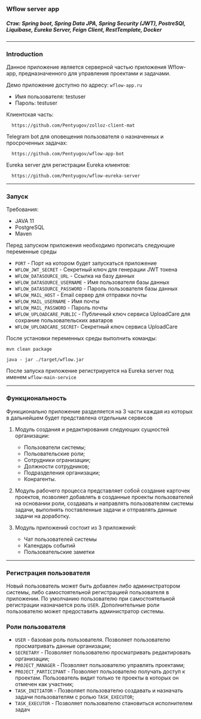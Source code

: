 ### Wflow server app

##### Стэк: Spring boot, Spring Data JPA, Spring Security (JWT), PostreSQl, Liquibase, Eureka Server, Feign Client, RestTemplate, Docker

_____

### Introduction
Данное приложение является серверной частью приложения Wflow-app, предназначенного для управления проектами и задачами.

Демо приложение доступно по адресу:
`wflow-app.ru`

 - Имя пользователя: testuser
 - Пароль: testuser

Клиентская часть:

      https://github.com/Pentyugov/zolloz-client-mat

Telegram bot для оповещения пользователя о назначенных и просроченных задачах:

      https://github.com/Pentyugov/wflow-app-bot

Eureka server для регистрации Eureka клиентов:

      https://github.com/Pentyugov/wflow-eureka-server
____

### Запуск
Требования:
 - JAVA 11
 - PostgreSQL
 - Maven

Перед запуском приложения необходимо прописать следующие переменные среды
 - `PORT` - Порт на котором будет запускаться приложение
 - `WFLOW_JWT_SECRET` - Секретный ключ для генерации JWT токена
 - `WFLOW_DATASOURCE_URL` - Ссылка на базу данных
 - `WFLOW_DATASOURCE_USERNAME` - Имя пользователя базы данных
 - `WFLOW_DATASOURCE_PASSWORD` - Пароль пользователя базы данных
 - `WFLOW_MAIL_HOST` - Email сервер для отправки почты
 - `WFLOW_MAIL_USERNAME` - Имя почты
 - `WFLOW_MAIL_PASSWORD` - Пароль почты
 - `WFLOW_UPLOADCARE_PUBLIC` - Публичный ключ сервиса UploadCare для сохрание пользовательских аватаров
 - `WFLOW_UPLOADCARE_SECRET`- Секретный ключ сервиса UploadCare

После установки переменных среды выполнить команды:

    mvn clean package

    java - jar ./target/wflow.jar

После запуска приложение регистрируется на Eureka server под именем `wflow-main-service`

____

### Функциональность
   
Функционально приложение разделяется на 3 части каждая из которых в дальнейшем будет представлена отдельным сервисов

1) Модуль создания и редактирования следующих сущностей организации:
   
   - Пользователи системы;
   - Польовательские роли;
   - Сотрудники огранизации;
   - Должности сотрудников;
   - Подразделения организации;
   - Конрагенты.


2) Модуль рабочего процесса представляет собой создание карточек проектов, позволяет добавлять в созданные проекты 
пользователей на основании роли, создавать и направлять пользователям системы задачи, выполнять поставленные задачи и 
отправлять данные задачи на доработку.


3) Модуль приложений состоит из 3 приложений:

   - Чат пользователей системы
   - Календарь событий
   - Пользовательские заметки

____

### Регистрация пользователя

Новый пользователь может быть добавлен либо администратором системы, либо самостоятельной регистрацией пользователя в 
приложении.
По умолчанию пользователю при самостоятельной регистрации назначается роль `USER`. 
Дополнительные роли пользователю может предоставить администратор системы.

### Роли пользователя

 - `USER` - базовая роль пользователя. Позволяет пользователю просматривать данные организации;
 - `SECRETARY` - Позволяет пользователю просматривать редактировать организации;
 - `PROJECT_MANAGER` - Позволяет пользователю управлять проектами;
 - `PROJECT_PARTICIPANT` - Позволяет пользователю получать доступ к проектам. Пользователь видит только те проекты в 
которых он отмечен как участник;
 - `TASK_INITIATOR` - Позволяет пользователю создавать и назначать задачи пользователям с ролью `TASK_EXECUTOR`;
 - `TASK_EXECUTOR` - Позволяет пользователю становиться исполнителем задач